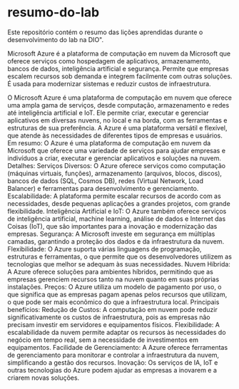 # resumo-do-lab
Este repositório contém o resumo das lições aprendidas durante o desenvolvimento do lab na DIO".


Microsoft Azure é a plataforma de computação em nuvem da Microsoft que oferece serviços como hospedagem de aplicativos, armazenamento, bancos de dados, inteligência artificial e segurança. Permite que empresas escalem recursos sob demanda e integrem facilmente com outras soluções. É usada para modernizar sistemas e reduzir custos de infraestrutura.

O Microsoft Azure é uma plataforma de computação em nuvem que oferece uma ampla gama de serviços, desde computação, armazenamento e redes até inteligência artificial e IoT. Ele permite criar, executar e gerenciar aplicativos em diversas nuvens, no local e na borda, com as ferramentas e estruturas de sua preferência. A Azure é uma plataforma versátil e flexível, que atende às necessidades de diferentes tipos de empresas e usuários. 
Em resumo: O Azure é uma plataforma de computação em nuvem da Microsoft que oferece uma variedade de serviços para ajudar empresas e indivíduos a criar, executar e gerenciar aplicativos e soluções na nuvem. 
Detalhes:
Serviços Diversos:
O Azure oferece serviços como computação (máquinas virtuais, funções), armazenamento (arquivos, blocos, discos), bancos de dados (SQL, Cosmos DB), redes (Virtual Network, Load Balancer) e ferramentas para desenvolvimento e gerenciamento. 
Escalabilidade:
A plataforma permite escalar recursos de acordo com as necessidades, desde pequenas aplicações a grandes projetos, com grande flexibilidade. 
Inteligência Artificial e IoT:
O Azure também oferece serviços de inteligência artificial, machine learning, análise de dados e Internet das Coisas (IoT), que são importantes para a inovação e modernização das empresas. 
Segurança:
A Microsoft investe em segurança em múltiplas camadas, garantindo a proteção dos dados e da infraestrutura da nuvem. 
Flexibilidade:
O Azure suporta várias linguagens de programação, estruturas e ferramentas, o que permite que os desenvolvedores utilizem as tecnologias que melhor se adequam às suas necessidades. 
Nuvem Híbrida:
A Azure oferece soluções para ambientes híbridos, permitindo que as empresas gerenciem recursos tanto na nuvem quanto em suas próprias instalações. 
Preços:
O Azure utiliza um modelo de pagamento por uso, o que significa que as empresas pagam apenas pelos recursos que utilizam, o que pode ser mais econômico do que a infraestrutura local. 
Principais benefícios:
Redução de Custos:
A computação em nuvem pode reduzir significativamente os custos de infraestrutura, pois as empresas não precisam investir em servidores e equipamentos físicos. 
Flexibilidade:
A escalabilidade da nuvem permite adaptar os recursos às necessidades do negócio em tempo real, sem a necessidade de investimentos em equipamentos. 
Facilidade de Gerenciamento:
A Azure oferece ferramentas de gerenciamento para monitorar e controlar a infraestrutura da nuvem, simplificando a gestão dos recursos. 
Inovação:
Os serviços de IA, IoT e outras tecnologias do Azure podem ajudar as empresas a inovarem e a criarem novas soluções. 

